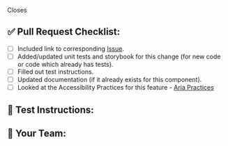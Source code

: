 
Closes <!-- Github issue # here -->

## ✅ Pull Request Checklist:

- [ ] Included link to corresponding [Issue](https://github.com/adobe-private/react-spectrum-v3/issues).
- [ ] Added/updated unit tests and storybook for this change (for new code or code which already has tests).
- [ ] Filled out test instructions.
- [ ] Updated documentation (if it already exists for this component).
- [ ] Looked at the Accessibility Practices for this feature - [Aria Practices](https://www.w3.org/TR/wai-aria-practices-1.1/)

## 📝 Test Instructions:

<!--- Include instructions to test this pull request -->

## 🧢 Your Team:

<!--- Which product/company is this pull request for? -->
